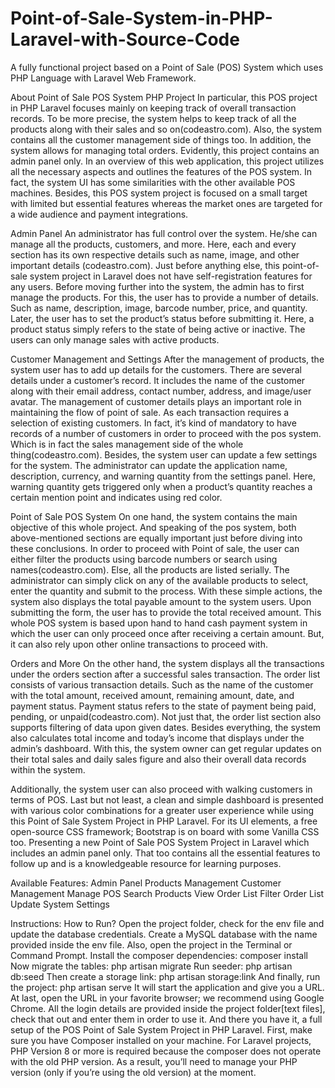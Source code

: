 # Point-of-Sale-System-in-PHP-Laravel-with-Source-Code
A fully functional project based on a Point of Sale (POS) System which uses PHP Language with Laravel Web Framework. 

About Point of Sale POS System PHP Project
In particular, this POS project in PHP Laravel focuses mainly on keeping track of overall transaction records. To be more precise, the system helps to keep track of all the products along with their sales and so on(codeastro.com). Also, the system contains all the customer management side of things too. In addition, the system allows for managing total orders. Evidently, this project contains an admin panel only. In an overview of this web application, this project utilizes all the necessary aspects and outlines the features of the POS system. In fact, the system UI has some similarities with the other available POS machines. Besides, this POS system project is focused on a small target with limited but essential features whereas the market ones are targeted for a wide audience and payment integrations.

Admin Panel
An administrator has full control over the system. He/she can manage all the products, customers, and more. Here, each and every section has its own respective details such as name, image, and other important details (codeastro.com). Just before anything else, this point-of-sale system project in Laravel does not have self-registration features for any users. Before moving further into the system, the admin has to first manage the products. For this, the user has to provide a number of details. Such as name, description, image, barcode number, price, and quantity. Later, the user has to set the product’s status before submitting it. Here, a product status simply refers to the state of being active or inactive. The users can only manage sales with active products.

Customer Management and Settings
After the management of products, the system user has to add up details for the customers. There are several details under a customer’s record. It includes the name of the customer along with their email address, contact number, address, and image/user avatar. The management of customer details plays an important role in maintaining the flow of point of sale. As each transaction requires a selection of existing customers. In fact, it’s kind of mandatory to have records of a number of customers in order to proceed with the pos system. Which is in fact the sales management side of the whole thing(codeastro.com). Besides, the system user can update a few settings for the system. The administrator can update the application name, description, currency, and warning quantity from the settings panel. Here, warning quantity gets triggered only when a product’s quantity reaches a certain mention point and indicates using red color.

Point of Sale POS System
On one hand, the system contains the main objective of this whole project. And speaking of the pos system, both above-mentioned sections are equally important just before diving into these conclusions. In order to proceed with Point of sale, the user can either filter the products using barcode numbers or search using names(codeastro.com). Else, all the products are listed serially. The administrator can simply click on any of the available products to select, enter the quantity and submit to the process. With these simple actions, the system also displays the total payable amount to the system users. Upon submitting the form, the user has to provide the total received amount. This whole POS system is based upon hand to hand cash payment system in which the user can only proceed once after receiving a certain amount. But, it can also rely upon other online transactions to proceed with.

Orders and More
On the other hand, the system displays all the transactions under the orders section after a successful sales transaction. The order list consists of various transaction details. Such as the name of the customer with the total amount, received amount, remaining amount, date, and payment status. Payment status refers to the state of payment being paid, pending, or unpaid(codeastro.com). Not just that, the order list section also supports filtering of data upon given dates. Besides everything, the system also calculates total income and today’s income that displays under the admin’s dashboard. With this, the system owner can get regular updates on their total sales and daily sales figure and also their overall data records within the system.

Additionally, the system user can also proceed with walking customers in terms of POS. Last but not least, a clean and simple dashboard is presented with various color combinations for a greater user experience while using this Point of Sale System Project in PHP Laravel. For its UI elements, a free open-source CSS framework; Bootstrap is on board with some Vanilla CSS too. Presenting a new Point of Sale POS System Project in Laravel which includes an admin panel only. That too contains all the essential features to follow up and is a knowledgeable resource for learning purposes.

Available Features:
Admin Panel
Products Management
Customer Management
Manage POS
Search Products
View Order List
Filter Order List
Update System Settings

Instructions: How to Run?
Open the project folder, check for the env file and update the database credentials.
Create a MySQL database with the name provided inside the env file.
Also, open the project in the Terminal or Command Prompt.
Install the composer dependencies: composer install
Now migrate the tables: php artisan migrate
Run seeder: php artisan db:seed
Then create a storage link: php artisan storage:link
And finally, run the project: php artisan serve
It will start the application and give you a URL.
At last, open the URL in your favorite browser; we recommend using Google Chrome.
All the login details are provided inside the project folder[text files], check that out and enter them in order to use it.
And there you have it, a full setup of the POS Point of Sale System Project in PHP Laravel. First, make sure you have Composer installed on your machine. For Laravel projects, PHP Version 8 or more is required because the composer does not operate with the old PHP version. As a result, you’ll need to manage your PHP version (only if you’re using the old version) at the moment. 
